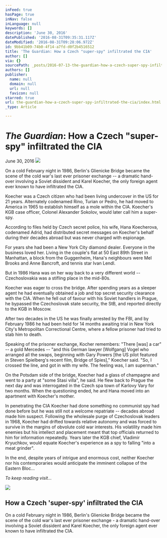 ```yaml
---
inFeed: true
hasPage: true
inNav: false
inLanguage: null
keywords: []
description: 'June 30, 2016'
datePublished: '2016-08-31T09:35:31.117Z'
dateModified: '2016-08-31T09:28:06.972Z'
id: 9bb41b09-74b0-4f14-a7fd-d0f2b4516512
title: 'The Guardian: How a Czech "super-spy" infiltrated the CIA'
author: []
via: {}
sourcePath: _posts/2016-07-13-the-guardian-how-a-czech-super-spy-infiltrated-the-cia.md
authors: []
publisher:
  name: null
  domain: null
  url: null
  favicon: null
starred: true
url: the-guardian-how-a-czech-super-spy-infiltrated-the-cia/index.html
_type: Article

---
```

# _**The Guardian**_**: How a Czech "super-spy" infiltrated the CIA**

June 30, 2016
![](https://the-grid-user-content.s3-us-west-2.amazonaws.com/07862e66-f260-440c-be86-c5aa577b3c01.jpg)

On a cold February night in 1986, Berlin's Glienicke Bridge became the scene of the cold war's last ever prisoner exchange -- a dramatic hand-over involving a Soviet dissident and Karel Koecher, the only foreign agent ever known to have infiltrated the CIA.

Koecher was a Czech citizen who had been living undercover in the US for 21 years. Alternately codenamed Rino, Turian or Pedro, he had moved to America in 1965 to establish himself as a mole within the CIA. Koecher's KGB case officer, Colonel Alexander Sokolov, would later call him a super-spy.

According to files held by Czech secret police, his wife, Hana Koecherova, codenamed Adrid, had distributed secret messages on Koecher's behalf during their decades abroad but was never charged with espionage.

For years she had been a New York City diamond dealer. Everyone in the business loved her. Living in the couple's flat at 50 East 89th Street in Manhattan, a block from the Guggenheim, Hana's neighbours were Mel Brooks and Anne Bancroft, and tennis star Ivan Lendl.

But in 1986 Hana was on her way back to a very different world -- Czechoslovakia was a stifling place in the mid-80s.

Koecher was eager to cross the bridge. After spending years as a sleeper agent he had eventually obtained a job and top secret security clearance with the CIA. When he fell out of favour with his Soviet handlers in Prague, he bypassed the Czechoslovak state security, the StB, and reported directly to the KGB in Moscow.

After two decades in the US he was finally arrested by the FBI, and by February 1986 he had been held for 14 months awaiting trial in New York City's Metropolitan Correctional Centre, where a fellow prisoner had tried to stab him to death.

Speaking of the prisoner exchange, Kocher remembers: "There \[was\] a car" -- a gold Mercedes -- "and this German lawyer \[Wolfgang\] Vogel who arranged all the swaps, beginning with Gary Powers \[the US pilot featured in Steven Spielberg's recent film, Bridge of Spies\]," Koecher said. "So, I crossed the line, and got in with my wife. The feeling was, I am superman."

On the Potsdam side of the bridge, Koecher had a glass of champagne and went to a party at "some Stasi villa", he said. He flew back to Prague the next day and was interrogated in the Czech spa town of Karlovy Vary for two months. When the questioning ended, he and Hana moved into an apartment with Koecher's mother.

In penetrating the CIA Koecher had done something no communist spy had done before but he was still not a welcome repatriate -- decades abroad made him suspect. Following the wholesale purge of Czechoslovak leaders in 1968, Koecher had drifted towards relative autonomy and was forced to survive in the margins of obvolute cold war interests. His volatility made him enemies but his intellect and placement meant that top officials returned to him for information repeatedly. Years later the KGB chief, Vladimir Kryuchkov, would equate Koecher's experience as a spy to falling "into a meat grinder".

In the end, despite years of intrigue and enormous cost, neither Koecher nor his contemporaries would anticipate the imminent collapse of the Eastern Bloc...

_To keep reading visit..._

<article style=""><img src="https://i.guim.co.uk/img/media/a36a8b3359f5f94dada9cc200d86a34ee0289c54/0_0_4800_2880/4800.jpg?w=1200&amp;h=630&amp;q=55&amp;auto=format&amp;usm=12&amp;fit=crop&amp;bm=normal&amp;ba=bottom%2Cleft&amp;blend64=aHR0cHM6Ly91cGxvYWRzLmd1aW0uY28udWsvMjAxNi8wNS8yNS9vdmVybGF5LWxvZ28tMTIwMC05MF9vcHQucG5n&amp;s=206250eb5846d604b6fe95beca3ce7b8" /><h1>How a Czech 'super-spy' infiltrated the CIA</h1><p>On a cold February night in 1986, Berlin's Glienicke Bridge became the scene of the cold war's last ever prisoner exchange - a dramatic hand-over involving a Soviet dissident and Karel Koecher, the only foreign agent ever known to have infiltrated the CIA.</p></article>